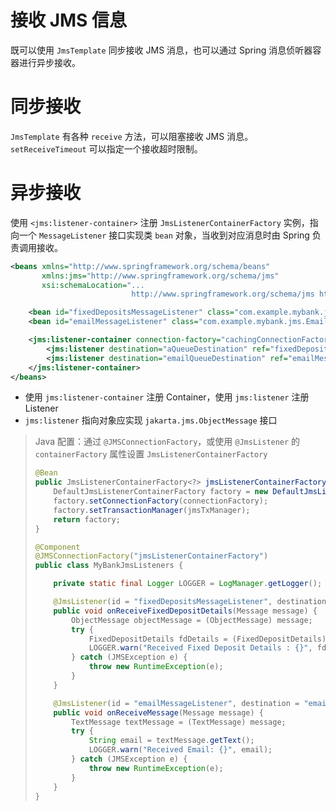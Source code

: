 # 接收 JMS 信息

既可以使用 `JmsTemplate` 同步接收 JMS 消息，也可以通过 Spring 消息侦听器容器进行异步接收。

# 同步接收

`JmsTemplate` 有各种 `receive` 方法，可以阻塞接收 JMS 消息。`setReceiveTimeout` 可以指定一个接收超时限制。

# 异步接收

使用 `<jms:listener-container>` 注册 `JmsListenerContainerFactory` 实例，指向一个 `MessageListener` 接口实现类 `bean` 对象，当收到对应消息时由 Spring 负责调用接收。

```xml
<beans xmlns="http://www.springframework.org/schema/beans"
       xmlns:jms="http://www.springframework.org/schema/jms"
       xsi:schemaLocation="...
                           http://www.springframework.org/schema/jms http://www.springframework.org/schema/jms/spring-jms.xsd">

    <bean id="fixedDepositsMessageListener" class="com.example.mybank.jms.FixedDepositMessageListener" />
    <bean id="emailMessageListener" class="com.example.mybank.jms.EmailMessageListener" />

    <jms:listener-container connection-factory="cachingConnectionFactory" destination-type="queue" transaction-manager="jmsTxManager">
        <jms:listener destination="aQueueDestination" ref="fixedDepositsMessageListener" />
        <jms:listener destination="emailQueueDestination" ref="emailMessageListener" />
    </jms:listener-container>
</beans>
```

* 使用 `jms:listener-container` 注册 Container，使用 `jms:listener` 注册 Listener
* `jms:listener` 指向对象应实现 `jakarta.jms.ObjectMessage` 接口

> Java 配置：通过 `@JMSConnectionFactory`，或使用 `@JmsListener` 的 `containerFactory` 属性设置 `JmsListenerContainerFactory`
>
> ```java
> @Bean
> public JmsListenerContainerFactory<?> jmsListenerContainerFactory(CachingConnectionFactory connectionFactory, JmsTransactionManager jmsTxManager) {
>     DefaultJmsListenerContainerFactory factory = new DefaultJmsListenerContainerFactory();
>     factory.setConnectionFactory(connectionFactory);
>     factory.setTransactionManager(jmsTxManager);
>     return factory;
> }
>
> @Component
> @JMSConnectionFactory("jmsListenerContainerFactory")
> public class MyBankJmsListeners {
>
>     private static final Logger LOGGER = LogManager.getLogger();
>
>     @JmsListener(id = "fixedDepositsMessageListener", destination = "aQueueDestination")
>     public void onReceiveFixedDepositDetails(Message message) {
>         ObjectMessage objectMessage = (ObjectMessage) message;
>         try {
>             FixedDepositDetails fdDetails = (FixedDepositDetails) objectMessage.getObject();
>             LOGGER.warn("Received Fixed Deposit Details : {}", fdDetails);
>         } catch (JMSException e) {
>             throw new RuntimeException(e);
>         }
>     }
>
>     @JmsListener(id = "emailMessageListener", destination = "emailQueueDestination")
>     public void onReceiveMessage(Message message) {
>         TextMessage textMessage = (TextMessage) message;
>         try {
>             String email = textMessage.getText();
>             LOGGER.warn("Received Email: {}", email);
>         } catch (JMSException e) {
>             throw new RuntimeException(e);
>         }
>     }
> }
> ```
